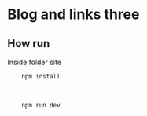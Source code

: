 # Blog and links three

## How run 
Inside folder site

        npm install

<br>

        npm run dev